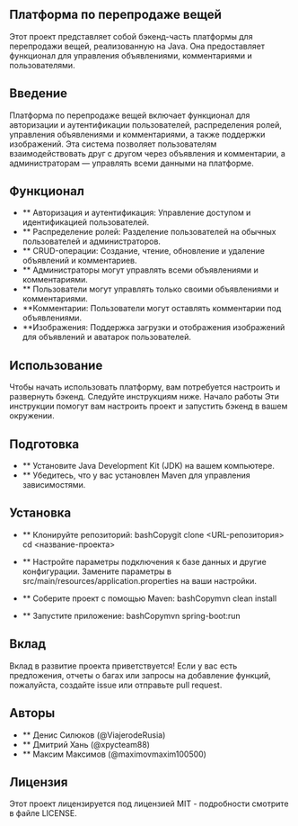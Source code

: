 ## Платформа по перепродаже вещей
Этот проект представляет собой бэкенд-часть платформы для перепродажи вещей, реализованную на Java. Она предоставляет функционал для управления объявлениями, комментариями и пользователями.
## Введение
Платформа по перепродаже вещей включает функционал для авторизации и аутентификации пользователей, распределения ролей, управления объявлениями и комментариями, а также поддержки изображений. Эта система позволяет пользователям взаимодействовать друг с другом через объявления и комментарии, а администраторам — управлять всеми данными на платформе.
## Функционал

- ** Авторизация и аутентификация: Управление доступом и идентификацией пользователей.
- ** Распределение ролей: Разделение пользователей на обычных пользователей и администраторов.
- ** CRUD-операции:
Создание, чтение, обновление и удаление объявлений и комментариев.
- ** Администраторы могут управлять всеми объявлениями и комментариями.
- ** Пользователи могут управлять только своими объявлениями и комментариями.
- **Комментарии: Пользователи могут оставлять комментарии под объявлениями.
- **Изображения: Поддержка загрузки и отображения изображений для объявлений и аватарок пользователей.

## Использование
Чтобы начать использовать платформу, вам потребуется настроить и развернуть бэкенд. Следуйте инструкциям ниже.
Начало работы
Эти инструкции помогут вам настроить проект и запустить бэкенд в вашем окружении.
## Подготовка

- ** Установите Java Development Kit (JDK) на вашем компьютере.
- ** Убедитесь, что у вас установлен Maven для управления зависимостями.

## Установка

- ** Клонируйте репозиторий:
bashCopygit clone <URL-репозитория>
cd <название-проекта>

- ** Настройте параметры подключения к базе данных и другие конфигурации. Замените параметры в src/main/resources/application.properties на ваши настройки.
- ** Соберите проект с помощью Maven:
bashCopymvn clean install

- ** Запустите приложение:
bashCopymvn spring-boot:run


## Вклад
Вклад в развитие проекта приветствуется! Если у вас есть предложения, отчеты о багах или запросы на добавление функций, пожалуйста, создайте issue или отправьте pull request.
## Авторы

- ** Денис Силюков (@ViajerodeRusia)
- ** Дмитрий Хань (@xpycteam88)
- ** Максим Максимов (@maximovmaxim100500)

## Лицензия
Этот проект лицензируется под лицензией MIT - подробности смотрите в файле LICENSE.

